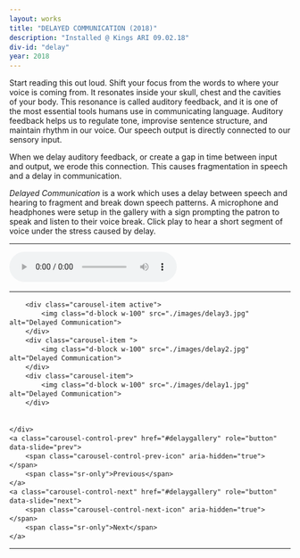 ```yaml
---
layout: works
title: "DELAYED COMMUNICATION (2018)"
description: "Installed @ Kings ARI 09.02.18"
div-id: "delay"
year: 2018
---
```


Start reading this out loud. Shift your focus from the words to where your voice is coming from. It resonates inside your skull, chest and the cavities of your body. This resonance is called auditory feedback, and it is one of the
most essential tools humans use in communicating language. Auditory feedback helps us to regulate tone, improvise sentence structure, and maintain rhythm in our voice. Our speech output is directly connected to our sensory input.

When we delay auditory feedback, or create a gap in time between input and output, we erode this connection. This causes fragmentation in speech and a delay in communication.


*Delayed Communication* is a work which uses a delay between speech and hearing to fragment and break down speech patterns. A microphone and headphones were setup in the gallery with a sign prompting the patron to speak
and listen to their voice break. Click play to hear a short segment of voice under the stress caused by delay.


___

<audio controls>
    <source src="./sound/daf%20snippet.mp3" type="audio/mpeg">
    Your browser does not support the audio element.
</audio>

___


<div id="delaygallery" class="carousel slide" data-ride="carousel" data-interval="false">
    <div class="carousel-inner">

        <div class="carousel-item active">
            <img class="d-block w-100" src="./images/delay3.jpg" alt="Delayed Communication">
        </div>
        <div class="carousel-item ">
            <img class="d-block w-100" src="./images/delay2.jpg" alt="Delayed Communication">
        </div>
        <div class="carousel-item">
            <img class="d-block w-100" src="./images/delay1.jpg" alt="Delayed Communication">
        </div>


    </div>
    <a class="carousel-control-prev" href="#delaygallery" role="button" data-slide="prev">
        <span class="carousel-control-prev-icon" aria-hidden="true"></span>
        <span class="sr-only">Previous</span>
    </a>
    <a class="carousel-control-next" href="#delaygallery" role="button" data-slide="next">
        <span class="carousel-control-next-icon" aria-hidden="true"></span>
        <span class="sr-only">Next</span>
    </a>
</div>

___
